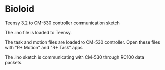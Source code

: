 # Bioloid
Teensy 3.2 to CM-530 controller communication sketch

The .ino file is loaded to Teensy.

The task and motion files are loaded to CM-530 controller. Open these files with "R+ Motion" and "R+ Task" apps.

The .ino sketch is communicating with CM-530 through RC100 data packets.
